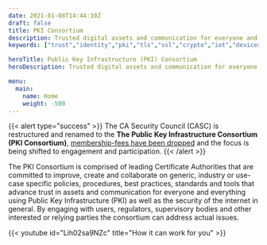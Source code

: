 ```yaml
---
date: 2021-01-08T14:44:10Z
draft: false
title: PKI Consortium
description: Trusted digital assets and communication for everyone and everything
keywords: ["trust","identity","pki","tls","ssl","crypto","iot","devices"]

heroTitle: Public Key Infrastructure (PKI) Consortium
heroDescription: Trusted digital assets and communication for everyone and everything

menu:
  main:
    name: Home
    weight: -500
---
```


{{< alert type="success" >}}
The CA Security Council (CASC) is restructured and renamed to the **The Public Key Infrastructure Consortium (PKI Consortium)**, [membership-fees have been dropped](/join/) and the focus is being shifted to engagement and participation.
{{< /alert >}}

The PKI Consortium is comprised of leading Certificate Authorities that are committed to improve, create and collaborate on generic, industry or use-case specific policies, procedures, best practices, standards and tools that advance trust in assets and communication for everyone and everything using Public Key Infrastructure (PKI) as well as the security of the internet in general. By engaging with users, regulators, supervisory bodies and other interested or relying parties the consortium can address actual issues. 

{{< youtube id="Lih02sa9NZc" title="How it can work for you" >}}
